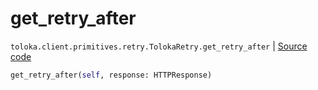 # get_retry_after
`toloka.client.primitives.retry.TolokaRetry.get_retry_after` | [Source code](https://github.com/Toloka/toloka-kit/blob/v1.1.4/src/client/primitives/retry.py#L64)

```python
get_retry_after(self, response: HTTPResponse)
```

